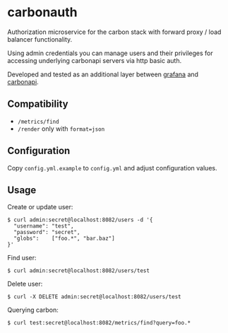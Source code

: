 # carbonauth

Authorization microservice for the carbon stack with forward proxy / load balancer functionality.

Using admin credentials you can manage users and their privileges for accessing underlying carbonapi servers via http basic auth.

Developed and tested as an additional layer between [grafana](https://github.com/grafana/grafana) and [carbonapi](https://github.com/go-graphite/carbonapi).

## Compatibility

* `/metrics/find`
* `/render` only with `format=json`

## Configuration

Copy `config.yml.example` to `config.yml` and adjust configuration values.

## Usage

Create or update user:
```
$ curl admin:secret@localhost:8082/users -d '{
  "username": "test",
  "password": "secret",
  "globs":    ["foo.*", "bar.baz"]
}'
```

Find user:
```
$ curl admin:secret@localhost:8082/users/test
```

Delete user:
```
$ curl -X DELETE admin:secret@localhost:8082/users/test
```

Querying carbon:
```
$ curl test:secret@localhost:8082/metrics/find?query=foo.*
```
